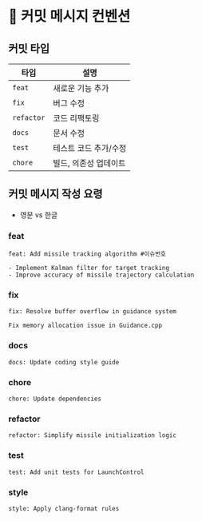 # 📝 커밋 메시지 컨벤션

## 커밋 타입
| 타입 | 설명 |
|------|------|
| `feat` | 새로운 기능 추가 |
| `fix` | 버그 수정 |
| `refactor` | 코드 리팩토링 |
| `docs` | 문서 수정 |
| `test` | 테스트 코드 추가/수정 |
| `chore` | 빌드, 의존성 업데이트 |

## 커밋 메시지 작성 요령
- 영문 vs 한글

### feat
```
feat: Add missile tracking algorithm #이슈번호

- Implement Kalman filter for target tracking
- Improve accuracy of missile trajectory calculation
```
### fix
```
fix: Resolve buffer overflow in guidance system

Fix memory allocation issue in Guidance.cpp
```
### docs
```
docs: Update coding style guide
```
### chore
```
chore: Update dependencies
```
### refactor
```
refactor: Simplify missile initialization logic
```
### test
```
test: Add unit tests for LaunchControl
```
### style
```
style: Apply clang-format rules
```